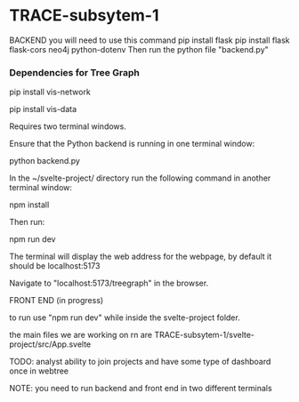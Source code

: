 # TRACE-subsytem-1

BACKEND
you will need to use this command
pip install flask
pip install flask flask-cors neo4j python-dotenv
Then run the python file "backend.py"

### Dependencies for Tree Graph

pip install vis-network

pip install vis-data

Requires two terminal windows.

Ensure that the Python backend is running in one terminal window:

python backend.py

In the ~/svelte-project/ directory run the following command in another terminal window:

npm install

Then run:

npm run dev

The terminal will display the web address for the webpage, by default it should be localhost:5173

Navigate to "localhost:5173/treegraph" in the browser.

FRONT END (in progress)

to run use "npm run dev" while inside the svelte-project folder.

the main files we are working on rn are
TRACE-subsytem-1/svelte-project/src/App.svelte

TODO:
analyst ability to join projects and have some type of dashboard once in
webtree


NOTE: you need to run backend and front end in two different terminals
